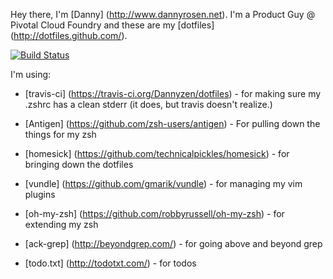 Hey there, I'm [Danny] (http://www.dannyrosen.net). I'm a Product Guy @ Pivotal Cloud Foundry and these are my [dotfiles] (http://dotfiles.github.com/).


[![Build Status](https://travis-ci.org/Dannyzen/dotfiles.png?branch=master)](https://travis-ci.org/Dannyzen/dotfiles) 


I'm using:

* [travis-ci] (https://travis-ci.org/Dannyzen/dotfiles) - for making sure my .zshrc has a clean stderr (it does, but travis doesn't realize.)
* [Antigen] (https://github.com/zsh-users/antigen) - For pulling down the things for my zsh

* [homesick] (https://github.com/technicalpickles/homesick) - for bringing down the dotfiles

*	[vundle] (https://github.com/gmarik/vundle) - for managing my vim plugins

*	[oh-my-zsh] (https://github.com/robbyrussell/oh-my-zsh) - for extending my zsh 

* [ack-grep] (http://beyondgrep.com/) - for going above and beyond grep

* [todo.txt] (http://todotxt.com/) - for todos
